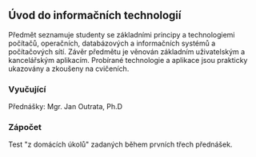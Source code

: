 ## Úvod do informačních technologií
Předmět seznamuje studenty se základními principy a technologiemi počítačů, operačních, databázových a informačních systémů a počítačových sítí. Závěr předmětu je věnován základním uživatelským a kancelářským aplikacím. Probírané technologie a aplikace jsou prakticky ukazovány a zkoušeny na cvičeních.

### Vyučující
Přednášky: Mgr. Jan Outrata, Ph.D

### Zápočet
Test "z domácích úkolů" zadaných během prvních třech přednášek.
